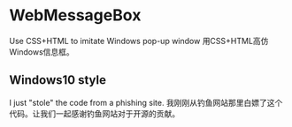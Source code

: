 # WebMessageBox
Use CSS+HTML to imitate Windows pop-up window
用CSS+HTML高仿Windows信息框。

## Windows10 style
I just "stole" the code from a phishing site.
我刚刚从钓鱼网站那里白嫖了这个代码。让我们一起感谢钓鱼网站对于开源的贡献。

